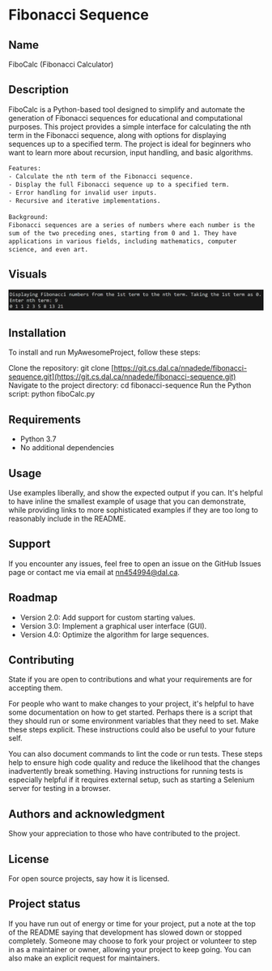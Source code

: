 # Fibonacci Sequence

## Name
FiboCalc (Fibonacci Calculator)

## Description
FiboCalc is a Python-based tool designed to simplify and automate the generation of Fibonacci sequences for educational and computational purposes. This project provides a simple interface for calculating the nth term in the Fibonacci sequence, along with options for displaying sequences up to a specified term. The project is ideal for beginners who want to learn more about recursion, input handling, and basic algorithms.

    Features:
    - Calculate the nth term of the Fibonacci sequence.
    - Display the full Fibonacci sequence up to a specified term.
    - Error handling for invalid user inputs.
    - Recursive and iterative implementations.

    Background:
    Fibonacci sequences are a series of numbers where each number is the sum of the two preceding ones, starting from 0 and 1. They have applications in various fields, including mathematics, computer science, and even art.

## Visuals
![Example output of the Fibonacci sequence calculation](image.png)

## Installation
To install and run MyAwesomeProject, follow these steps:

Clone the repository:
    git clone [https://git.cs.dal.ca/nnadede/fibonacci-sequence.git](https://git.cs.dal.ca/nnadede/fibonacci-sequence.git)
Navigate to the project directory:
    cd fibonacci-sequence
Run the Python script:
    python fiboCalc.py

## Requirements
- Python 3.7 
- No additional dependencies

## Usage
Use examples liberally, and show the expected output if you can. It's helpful to have inline the smallest example of usage that you can demonstrate, while providing links to more sophisticated examples if they are too long to reasonably include in the README.

## Support
If you encounter any issues, feel free to open an issue on the GitHub Issues page or contact me via email at nn454994@dal.ca.

## Roadmap
- Version 2.0: Add support for custom starting values.
- Version 3.0: Implement a graphical user interface (GUI).
- Version 4.0: Optimize the algorithm for large sequences.

## Contributing
State if you are open to contributions and what your requirements are for accepting them.

For people who want to make changes to your project, it's helpful to have some documentation on how to get started. Perhaps there is a script that they should run or some environment variables that they need to set. Make these steps explicit. These instructions could also be useful to your future self.

You can also document commands to lint the code or run tests. These steps help to ensure high code quality and reduce the likelihood that the changes inadvertently break something. Having instructions for running tests is especially helpful if it requires external setup, such as starting a Selenium server for testing in a browser.

## Authors and acknowledgment
Show your appreciation to those who have contributed to the project.

## License
For open source projects, say how it is licensed.

## Project status
If you have run out of energy or time for your project, put a note at the top of the README saying that development has slowed down or stopped completely. Someone may choose to fork your project or volunteer to step in as a maintainer or owner, allowing your project to keep going. You can also make an explicit request for maintainers.
